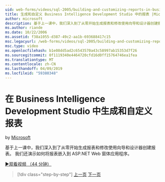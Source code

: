 ```yaml
---
uid: web-forms/videos/sql-2005/building-and-customizing-reports-in-business-intelligence-development-studio
title: 生成和自定义 Business Intelligence Development Studio 中的报表 |Microsoft Docs
author: microsoft
description: 基于上一课中，我们深入到了从零开始生成报表和修改使用向导和设计器创建报表。 我们...
ms.author: riande
ms.date: 10/22/2006
ms.assetid: f38a1055-d387-49c2-aa1b-693688417c15
msc.legacyurl: /web-forms/videos/sql-2005/building-and-customizing-reports-in-business-intelligence-development-studio
msc.type: video
ms.openlocfilehash: b1e08dd5ad2c6543570a43c58997ab15353d7f26
ms.sourcegitcommit: 0f1119340e4464720cfd16d0ff15764746ea1fea
ms.translationtype: MT
ms.contentlocale: zh-CN
ms.lasthandoff: 04/09/2019
ms.locfileid: "59380348"
---
```

# <a name="building-and-customizing-reports-in-business-intelligence-development-studio"></a>在 Business Intelligence Development Studio 中生成和自定义报表

by [Microsoft](https://github.com/microsoft)

基于上一课中，我们深入到了从零开始生成报表和修改使用向导和设计器创建报表。 我们还演示如何将报表嵌入到 ASP.NET Web 窗体应用程序。

[&#9654;观看视频 （44 分钟）](https://channel9.msdn.com/Blogs/ASP-NET-Site-Videos/building-and-customizing-reports-in-business-intelligence-development-studio)

> [!div class="step-by-step"]
> [上一页](getting-started-with-reporting-services.md)
> [下一页](creating-and-using-stored-procedures.md)
